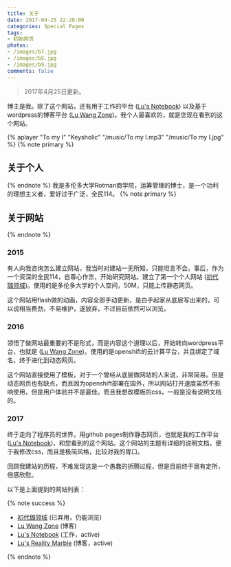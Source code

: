 ```yaml
---
title: 关于
date: 2017-04-25 22:28:00
categories: Special Pages
tags:
- 初始网页
photos:
- /images/b7.jpg
- /images/b5.jpg
- /images/b9.jpg
comments: false
---
```

<blockquote class="blockquote-center">2017年4月25日更新。</blockquote>


博主是我。除了这个网站，还有用于工作的平台 ([Lu's Notebook](http://wangwanglulu.github.io)) 以及基于wordpress的博客平台 ([Lu Wang Zone](http://dearlu.wang))。我个人最喜欢的，就是您现在看到的这个网站。

<!-- more -->
{% aplayer "To my I" "Keysholic" "/music/To my I.mp3" "/music/To my I.jpg" %}
{% note primary %} 
## 关于个人
{% endnote %}
我是多伦多大学Rotman商学院，运筹管理的博士，是一个功利的理想主义者，爱好过于广泛，全民114。
{% note primary %}
## 关于网站
{% endnote %}
### 2015
有人向我咨询怎么建立网站，我当时对建站一无所知，只能坦言不会。事后，作为一个资深的全民114，自尊心作祟，开始研究网站。建立了第一个个人网站 ([初代璐领域](http://individual.utoronto.ca/luwang/))。使用的是多伦多大学的个人空间，50M，只能上传静态网页。

这个网站用flash做的动画，内容全部手动更新，是白手起家从底层写出来的，可以说相当费劲，不易维护，遂放弃，不过目前依然可以浏览。

### 2016
领悟了做网站最重要的不是形式，而是内容这个道理以后，开始转向wordpress平台，也就是 ([Lu Wang Zone](http://dearlu.wang))。使用的是openshift的云计算平台，并且绑定了域名，终于进化到动态网页。

这个网站直接使用了模板，对于一个曾经从底层做网站的人来说，非常简易。但是动态网页也有缺点，而且因为openshift部署在国外，所以网站打开速度虽然不影响使用，但是用户体验并不是最佳。而且我想改模板的css，一般是没有说明文档的。

### 2017
终于走向了程序员的世界，用github pages制作静态网页，也就是我的工作平台 ([Lu's Notebook](http://wangwanglulu.github.io))，和您看到的这个网站。这个网站的主题有详细的说明文档，便于我修改css，而且是极简风格，比较对我的胃口。

回顾我建站的历程，不难发现这是一个愚蠢的折腾过程，但是目前终于居有定所，倍感欣慰。

以下是上面提到的网站列表：

{% note success %} 

-  [初代璐领域](http://individual.utoronto.ca/luwang/) (已弃用，仍能浏览)
-  [Lu Wang Zone](http://dearlu.wang) (博客) 
-  [Lu's Notebook](http://wangwanglulu.github.io) (工作，active)
-  [Lu's Reality Marble](http://wangwanglulu.com) (博客，active)

{% endnote %}




